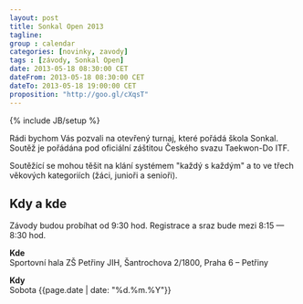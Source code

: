 ```yaml
---
layout: post
title: Sonkal Open 2013
tagline: 
group : calendar
categories: [novinky, zavody]
tags : [závody, Sonkal Open]
date: 2013-05-18 08:30:00 CET
dateFrom: 2013-05-18 08:30:00 CET
dateTo: 2013-05-18 19:00:00 CET
proposition: "http://goo.gl/cXqsT"
---
```

{% include JB/setup %}

Rádi bychom Vás pozvali na otevřený turnaj, které pořádá škola Sonkal.
Soutěž je pořádána pod oficiální záštitou Českého svazu Taekwon-Do ITF.

Soutěžící se mohou těšit na klání systémem "každý s každým" a to ve třech věkových kategoriích (žáci, junioři a senioři).

## Kdy a kde

Závody budou probíhat od 9:30 hod. Registrace a sraz bude mezi 8:15 &mdash; 8:30 hod.

**Kde**  
Sportovní hala ZŠ Petřiny JIH, Šantrochova 2/1800, Praha 6 – Petřiny

**Kdy**  
Sobota {{page.date | date: "%d.%m.%Y"}}
